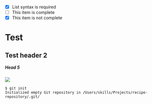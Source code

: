 - [x] List syntax is required
- [ ] This item is complete
- [x] This item is not complete

# Test
## Test header 2
##### Head 5
![](https://octodex.github.com/images/scottocat.jpg)

```
$ git init
Initialized empty Git repository in /Users/skills/Projects/recipe-repository/.git/
```
